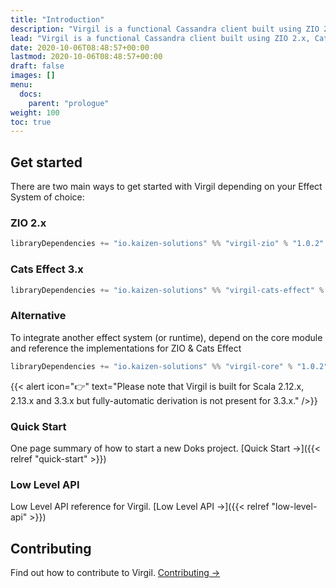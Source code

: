 ```yaml
---
title: "Introduction"
description: "Virgil is a functional Cassandra client built using ZIO 2.x, Cats Effect 3.x, Magnolia and the Datastax 4.x Java drivers"
lead: "Virgil is a functional Cassandra client built using ZIO 2.x, Cats Effect 3.x, Magnolia and the Datastax 4.x Java drivers"
date: 2020-10-06T08:48:57+00:00
lastmod: 2020-10-06T08:48:57+00:00
draft: false
images: []
menu:
  docs:
    parent: "prologue"
weight: 100
toc: true
---
```


## Get started

There are two main ways to get started with Virgil depending on your Effect System of choice:

### ZIO 2.x

```sbt
libraryDependencies += "io.kaizen-solutions" %% "virgil-zio" % "1.0.2"
```

### Cats Effect 3.x

```sbt
libraryDependencies += "io.kaizen-solutions" %% "virgil-cats-effect" % "1.0.2"
```

### Alternative

To integrate another effect system (or runtime), depend on the core module and reference the implementations for ZIO & Cats Effect

```sbt
libraryDependencies += "io.kaizen-solutions" %% "virgil-core" % "1.0.2"
```
{{< alert icon="👉" text="Please note that Virgil is built for Scala 2.12.x, 2.13.x and 3.3.x but fully-automatic derivation is not present for 3.3.x." />}}

### Quick Start

One page summary of how to start a new Doks project. [Quick Start →]({{< relref "quick-start" >}})

### Low Level API

Low Level API reference for Virgil. [Low Level API →]({{< relref "low-level-api" >}})

## Contributing

Find out how to contribute to Virgil. [Contributing →](https://getdoks.org/docs/contributing/how-to-contribute/)
